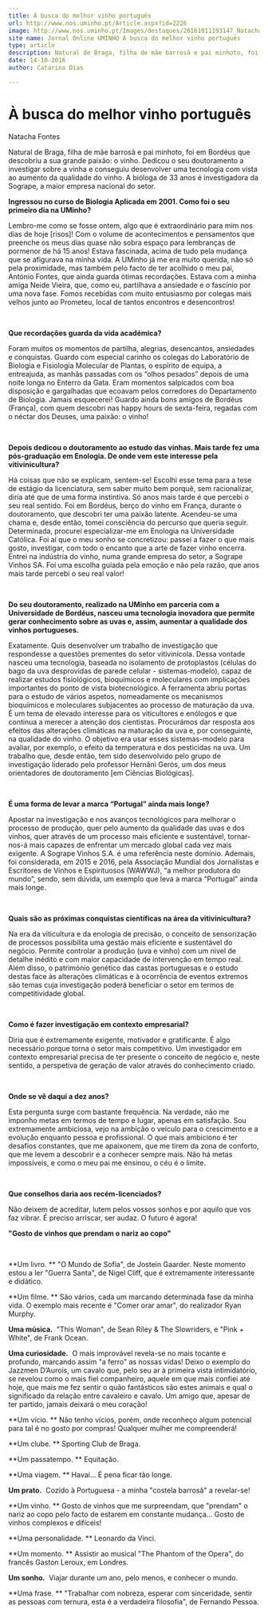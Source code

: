 ```yaml
---
title: À busca do melhor vinho português
url: http://www.nos.uminho.pt/Article.aspx?id=2226
image: http://www.nos.uminho.pt/Images/destaques/20161011193147_NatachaFontesS.jpg
site name: Jornal Online UMINHO À busca do melhor vinho português
type: article
description: Natural de Braga, filha de mãe barrosã e pai minhoto, foi em Bordéus que descobriu a sua grande paixão: o vinho. Dedicou o seu doutoramento a investigar sobre a vinha e conseguiu desenvolver uma tecnologia com vista ao aumento da qualidade do vinho. A bióloga de 33 anos é investigadora da Sogrape, a maior empresa nacional do setor.
date: 14-10-2016
author: Catarina Dias

---
```

# À busca do melhor vinho português


  

Natacha Fontes

Natural de Braga, filha de mãe barrosã e pai minhoto, foi em Bordéus que descobriu a sua grande paixão: o vinho. Dedicou o seu doutoramento a investigar sobre a vinha e conseguiu desenvolver uma tecnologia com vista ao aumento da qualidade do vinho. A bióloga de 33 anos é investigadora da Sogrape, a maior empresa nacional do setor.

**Ingressou no curso de Biologia Aplicada em 2001. Como foi o seu primeiro dia na UMinho?** 

Lembro-me como se fosse ontem, algo que é extraordinário para mim nos dias de hoje [risos]! Com o volume de acontecimentos e pensamentos que preenche os meus dias quase não sobra espaço para lembranças de pormenor de há 15 anos! Estava fascinada, acima de tudo pela mudança que se afigurava na minha vida. A UMinho já me era muito querida, não só pela proximidade, mas também pelo facto de ter acolhido o meu pai, António Fontes, que ainda guarda ótimas recordações. Estava com a minha amiga Neide Vieira, que, como eu, partilhava a ansiedade e o fascínio por uma nova fase. Fomos recebidas com muito entusiasmo por colegas mais velhos junto ao Prometeu, local de tantos encontros e desencontros!

 

**Que recordações guarda da vida académica?** 

Foram muitos os momentos de partilha, alegrias, desencantos, ansiedades e conquistas. Guardo com especial carinho os colegas do Laboratório de Biologia e Fisiologia Molecular de Plantas, o espírito de equipa, a entreajuda, as manhãs passadas com os “olhos pesados” depois de uma noite longa no Enterro da Gata. Eram momentos salpicados com boa disposição e gargalhadas que ecoavam pelos corredores do Departamento de Biologia. Jamais esquecerei! Guardo ainda bons amigos de Bordéus (França), com quem descobri nas happy hours de sexta-feira, regadas com o néctar dos Deuses, uma paixão: o vinho!

 

**Depois dedicou o doutoramento ao estudo das vinhas. Mais tarde fez uma pós-graduação em Enologia. De onde vem este interesse pela vitivinicultura?** 

Há coisas que não se explicam, sentem-se! Escolhi esse tema para a tese de estágio da licenciatura, sem saber muito bem porquê, sem racionalizar, diria até que de uma forma instintiva. Só anos mais tarde é que percebi o seu real sentido. Foi em Bordéus, berço do vinho em França, durante o doutoramento, que descobri ter uma paixão latente. Acendeu-se uma chama e, desde então, tomei consciência do percurso que queria seguir. Determinada, procurei especializar-me em Enologia na Universidade Católica. Foi aí que o meu sonho se concretizou: passei a fazer o que mais gosto, investigar, com todo o encanto que a arte de fazer vinho encerra. Entrei na indústria do vinho, numa grande empresa do setor, a Sogrape Vinhos SA. Foi uma escolha guiada pela emoção e não pela razão, que anos mais tarde percebi o seu real valor!

 

**Do seu doutoramento, realizado na UMinho em parceria com a Universidade de Bordéus, nasceu uma tecnologia inovadora que permite gerar conhecimento sobre as uvas e, assim, aumentar a qualidade dos vinhos portugueses.** 

Exatamente. Quis desenvolver um trabalho de investigação que respondesse a questões prementes do setor vitivinícola. Dessa vontade nasceu uma tecnologia, baseada no isolamento de protoplastos (células do bago da uva desprovidas de parede celular - sistemas-modelo), capaz de realizar estudos fisiológicos, bioquímicos e moleculares com implicações importantes do ponto de vista biotecnológico. A ferramenta abriu portas para o estudo de vários aspetos, nomeadamente os mecanismos bioquímicos e moleculares subjacentes ao processo de maturação da uva. É um tema de elevado interesse para os viticultores e enólogos e que continua a merecer a atenção dos cientistas. Procurámos dar resposta aos efeitos das alterações climáticas na maturação da uva e, por conseguinte, na qualidade do vinho. O objetivo era usar esses sistemas-modelo para avaliar, por exemplo, o efeito da temperatura e dos pesticidas na uva. Um trabalho que, desde então, tem sido desenvolvido pelo grupo de investigação liderado pelo professor Hernâni Gerós, um dos meus orientadores de doutoramento [em Ciências Biológicas].

 

**É uma forma de levar a marca “Portugal” ainda mais longe?** 

Apostar na investigação e nos avanços tecnológicos para melhorar o processo de produção, quer pelo aumento da qualidade das uvas e dos vinhos, quer através de um processo mais eficiente e sustentável, tornar-nos-á mais capazes de enfrentar um mercado global cada vez mais exigente. A Sogrape Vinhos S.A. é uma referência neste domínio. Ademais, foi considerada, em 2015 e 2016, pela Associação Mundial dos Jornalistas e Escritores de Vinhos e Espirituosos (WAWWJ), “a melhor produtora do mundo”, sendo, sem dúvida, um exemplo que leva a marca “Portugal” ainda mais longe.

 

**Quais são as próximas conquistas científicas na área da vitivinicultura?** 

Na era da viticultura e da enologia de precisão, o conceito de sensorização de processos possibilita uma gestão mais eficiente e sustentável do negócio. Permite controlar a produção (uva e vinho) com um nível de detalhe inédito e com maior capacidade de intervenção em tempo real. Além disso, o património genético das castas portuguesas e o estudo destas face às alterações climáticas e à ocorrência de eventos extremos são temas cuja investigação poderá beneficiar o setor em termos de competitividade global.

 

**Como é fazer investigação em contexto empresarial?** 

Diria que é extremamente exigente, motivador e gratificante. É algo necessário porque torna o setor mais competitivo. Um investigador em contexto empresarial precisa de ter presente o conceito de negócio e, neste sentido, a perspetiva de geração de valor através do conhecimento criado.

 

**Onde se vê daqui a dez anos?** 

Esta pergunta surge com bastante frequência. Na verdade, não me imponho metas em termos de tempo e lugar, apenas em satisfação. Sou extremamente ambiciosa, vejo na ambição o veículo para o crescimento e a evolução enquanto pessoa e profissional. O que mais ambiciono é ter desafios constantes, que me apaixonem, que me tirem da zona de conforto, que me levem a descobrir e a conhecer sempre mais. Não há metas impossíveis, e como o meu pai me ensinou, o céu é o limite.  

 

**Que conselhos daria aos recém-licenciados?** 

Não deixem de acreditar, lutem pelos vossos sonhos e por aquilo que vos faz vibrar. É preciso arriscar, ser audaz. O futuro é agora!

**"Gosto de vinhos que prendam o nariz ao copo"** 

 

**Um livro. ** "O Mundo de Sofia", de Jostein Gaarder. Neste momento estou a ler "Guerra Santa", de Nigel Cliff, que é extremamente interessante e didático.

**Um filme. ** São vários, cada um marcando determinada fase da minha vida. O exemplo mais recente é "Comer orar amar", do realizador Ryan Murphy.

**Uma música.**  "This Woman", de Sean Riley & The Slowriders, e "Pink + White", de Frank Ocean.

**Uma curiosidade.**  O mais improvável revela-se no mais tocante e profundo, marcando assim "a ferro" as nossas vidas! Deixo o exemplo do Jazzmen D’Aurois, um cavalo que, pelo seu ar à primeira vista intimidatório, se revelou como o mais fiel companheiro, aquele em que mais confiei até hoje, que mais me fez sentir o quão fantásticos são estes animais e qual o significado da relação entre cavaleiro e cavalo. Um amigo que, apesar de ter partido, jamais deixará o meu coração!

**Um vício. ** Não tenho vícios, porém, onde reconheço algum potencial para tal é no gosto por compras! Qualquer mulher me compreenderá!  

**Um clube. ** Sporting Club de Braga.

**Um passatempo. ** Equitação.

**Uma viagem. ** Havai… É pena ficar tão longe.

**Um prato.**  Cozido à Portuguesa - a minha "costela barrosã" a revelar-se!

**Um vinho. ** Gosto de vinhos que me surpreendam, que "prendam" o nariz ao copo pelo facto de estarem em constante mudança… Gosto de vinhos complexos e difíceis!

**Uma personalidade. ** Leonardo da Vinci.

**Um momento. ** Assistir ao musical "The Phantom of the Opera", do francês Gaston Leroux, em Londres.

**Um sonho.**  Viajar durante um ano, pelo menos, e conhecer o mundo.

**Uma frase. ** "Trabalhar com nobreza, esperar com sinceridade, sentir as pessoas com ternura, esta é a verdadeira filosofia", de Fernando Pessoa.
 

